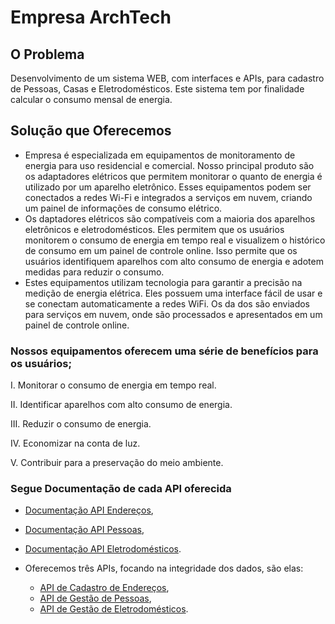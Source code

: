 # **Empresa ArchTech**

## O Problema
Desenvolvimento de um sistema WEB, com interfaces e APIs, para cadastro de Pessoas, Casas e Eletrodomésticos. Este sistema tem por finalidade calcular o consumo mensal de energia.

## Solução que Oferecemos
- Empresa é especializada em equipamentos de monitoramento de energia para uso residencial e comercial. Nosso principal produto são os adaptadores elétricos que permitem monitorar o quanto de energia é utilizado por um aparelho eletrônico. Esses equipamentos podem ser conectados a redes Wi-Fi e integrados a serviços em nuvem, criando um painel de informações de consumo elétrico.
- Os daptadores elétricos são compatíveis com a maioria dos aparelhos eletrônicos e eletrodomésticos. Eles permitem que os usuários monitorem o consumo de energia em tempo real e visualizem o histórico de consumo em um painel de controle online. Isso permite que os usuários identifiquem aparelhos com alto consumo de energia e adotem medidas para reduzir o consumo.
- Estes equipamentos utilizam tecnologia para garantir a precisão na medição de energia elétrica. Eles possuem uma interface fácil de usar e se conectam automaticamente a redes WiFi. Os da dos são enviados para serviços em nuvem, onde são processados e apresentados em um painel de controle online.
### Nossos equipamentos oferecem uma série de benefícios para os usuários;

I. Monitorar o consumo de energia em tempo real.

II. Identificar aparelhos com alto consumo de energia.

III. Reduzir o consumo de energia.

IV. Economizar na conta de luz.

V. Contribuir para a preservação do meio ambiente.
### Segue Documentação de cada API oferecida
- [Documentação API Endereços](https://github.com/WalaceLima/APICadastrodeEnderecoPOSFiap.git),
- [Documentação API Pessoas](https://github.com/WalaceLima/APIGestaodePessoasPOSFIAP.git),
- [Documentação API Eletrodomésticos](https://github.com/WalaceLima/APIGestaodeEletrodomesticosPOSFIAP.git).
      
- Oferecemos três APIs, focando na integridade dos dados, são elas:
    - [API de Cadastro de Endereços](https://github.com/WalaceLima/APICadastrodeEnderecoPOSFiap.git),
    - [API de Gestão de Pessoas](https://github.com/WalaceLima/APIGestaodePessoasPOSFIAP.git),
    - [API de Gestão de Eletrodomésticos](https://github.com/WalaceLima/APIGestaodeEletrodomesticosPOSFIAP.git).

